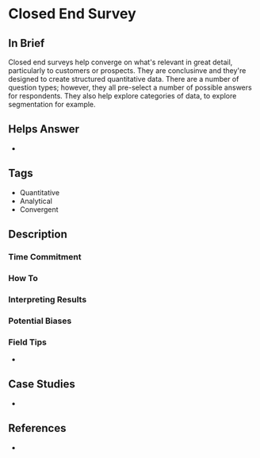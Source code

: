 # Closed End Survey

## In Brief

Closed end surveys help converge on what's relevant in great detail, particularly to customers or prospects. They are conclusinve and they're designed to create structured quantitative data. There are a number of question types; however, they all pre-select a number of possible answers for respondents. They also help explore categories of data, to explore segmentation for example. 

## Helps Answer
 * 

## Tags
 * Quantitative
 * Analytical
 * Convergent


## Description

### Time Commitment

### How To

### Interpreting Results

### Potential Biases

### Field Tips
 * 

## Case Studies
 * 
 
## References
 * 